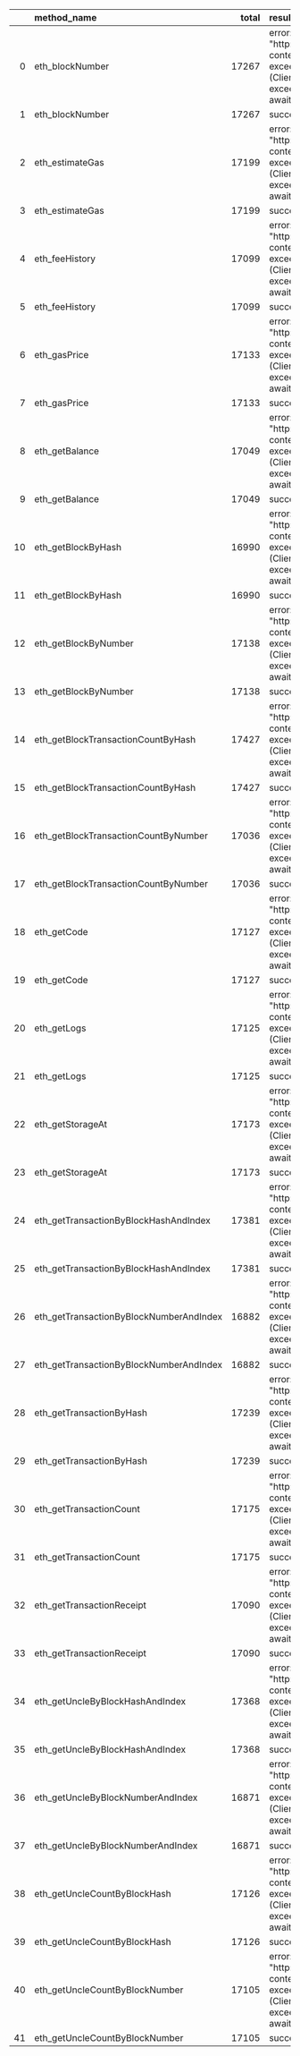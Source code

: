 |    | method_name                             |   total | result                                                                                                          |   count |   percentage |
|---:|:----------------------------------------|--------:|:----------------------------------------------------------------------------------------------------------------|--------:|-------------:|
|  0 | eth_blockNumber                         |   17267 | error: Post "http://localhost:8545": context deadline exceeded (Client.Timeout exceeded while awaiting headers) |     206 |    0.0119303 |
|  1 | eth_blockNumber                         |   17267 | success                                                                                                         |   17061 |    0.98807   |
|  2 | eth_estimateGas                         |   17199 | error: Post "http://localhost:8545": context deadline exceeded (Client.Timeout exceeded while awaiting headers) |     198 |    0.0115123 |
|  3 | eth_estimateGas                         |   17199 | success                                                                                                         |   17001 |    0.988488  |
|  4 | eth_feeHistory                          |   17099 | error: Post "http://localhost:8545": context deadline exceeded (Client.Timeout exceeded while awaiting headers) |     195 |    0.0114042 |
|  5 | eth_feeHistory                          |   17099 | success                                                                                                         |   16904 |    0.988596  |
|  6 | eth_gasPrice                            |   17133 | error: Post "http://localhost:8545": context deadline exceeded (Client.Timeout exceeded while awaiting headers) |     180 |    0.010506  |
|  7 | eth_gasPrice                            |   17133 | success                                                                                                         |   16953 |    0.989494  |
|  8 | eth_getBalance                          |   17049 | error: Post "http://localhost:8545": context deadline exceeded (Client.Timeout exceeded while awaiting headers) |     199 |    0.0116722 |
|  9 | eth_getBalance                          |   17049 | success                                                                                                         |   16850 |    0.988328  |
| 10 | eth_getBlockByHash                      |   16990 | error: Post "http://localhost:8545": context deadline exceeded (Client.Timeout exceeded while awaiting headers) |     221 |    0.0130077 |
| 11 | eth_getBlockByHash                      |   16990 | success                                                                                                         |   16769 |    0.986992  |
| 12 | eth_getBlockByNumber                    |   17138 | error: Post "http://localhost:8545": context deadline exceeded (Client.Timeout exceeded while awaiting headers) |     179 |    0.0104446 |
| 13 | eth_getBlockByNumber                    |   17138 | success                                                                                                         |   16959 |    0.989555  |
| 14 | eth_getBlockTransactionCountByHash      |   17427 | error: Post "http://localhost:8545": context deadline exceeded (Client.Timeout exceeded while awaiting headers) |     208 |    0.0119355 |
| 15 | eth_getBlockTransactionCountByHash      |   17427 | success                                                                                                         |   17219 |    0.988064  |
| 16 | eth_getBlockTransactionCountByNumber    |   17036 | error: Post "http://localhost:8545": context deadline exceeded (Client.Timeout exceeded while awaiting headers) |     212 |    0.0124442 |
| 17 | eth_getBlockTransactionCountByNumber    |   17036 | success                                                                                                         |   16824 |    0.987556  |
| 18 | eth_getCode                             |   17127 | error: Post "http://localhost:8545": context deadline exceeded (Client.Timeout exceeded while awaiting headers) |     182 |    0.0106265 |
| 19 | eth_getCode                             |   17127 | success                                                                                                         |   16945 |    0.989374  |
| 20 | eth_getLogs                             |   17125 | error: Post "http://localhost:8545": context deadline exceeded (Client.Timeout exceeded while awaiting headers) |     211 |    0.0123212 |
| 21 | eth_getLogs                             |   17125 | success                                                                                                         |   16914 |    0.987679  |
| 22 | eth_getStorageAt                        |   17173 | error: Post "http://localhost:8545": context deadline exceeded (Client.Timeout exceeded while awaiting headers) |     215 |    0.0125197 |
| 23 | eth_getStorageAt                        |   17173 | success                                                                                                         |   16958 |    0.98748   |
| 24 | eth_getTransactionByBlockHashAndIndex   |   17381 | error: Post "http://localhost:8545": context deadline exceeded (Client.Timeout exceeded while awaiting headers) |     217 |    0.0124849 |
| 25 | eth_getTransactionByBlockHashAndIndex   |   17381 | success                                                                                                         |   17164 |    0.987515  |
| 26 | eth_getTransactionByBlockNumberAndIndex |   16882 | error: Post "http://localhost:8545": context deadline exceeded (Client.Timeout exceeded while awaiting headers) |     195 |    0.0115508 |
| 27 | eth_getTransactionByBlockNumberAndIndex |   16882 | success                                                                                                         |   16687 |    0.988449  |
| 28 | eth_getTransactionByHash                |   17239 | error: Post "http://localhost:8545": context deadline exceeded (Client.Timeout exceeded while awaiting headers) |     192 |    0.0111375 |
| 29 | eth_getTransactionByHash                |   17239 | success                                                                                                         |   17047 |    0.988862  |
| 30 | eth_getTransactionCount                 |   17175 | error: Post "http://localhost:8545": context deadline exceeded (Client.Timeout exceeded while awaiting headers) |     199 |    0.0115866 |
| 31 | eth_getTransactionCount                 |   17175 | success                                                                                                         |   16976 |    0.988413  |
| 32 | eth_getTransactionReceipt               |   17090 | error: Post "http://localhost:8545": context deadline exceeded (Client.Timeout exceeded while awaiting headers) |     188 |    0.0110006 |
| 33 | eth_getTransactionReceipt               |   17090 | success                                                                                                         |   16902 |    0.988999  |
| 34 | eth_getUncleByBlockHashAndIndex         |   17368 | error: Post "http://localhost:8545": context deadline exceeded (Client.Timeout exceeded while awaiting headers) |     187 |    0.0107669 |
| 35 | eth_getUncleByBlockHashAndIndex         |   17368 | success                                                                                                         |   17181 |    0.989233  |
| 36 | eth_getUncleByBlockNumberAndIndex       |   16871 | error: Post "http://localhost:8545": context deadline exceeded (Client.Timeout exceeded while awaiting headers) |     183 |    0.010847  |
| 37 | eth_getUncleByBlockNumberAndIndex       |   16871 | success                                                                                                         |   16688 |    0.989153  |
| 38 | eth_getUncleCountByBlockHash            |   17126 | error: Post "http://localhost:8545": context deadline exceeded (Client.Timeout exceeded while awaiting headers) |     189 |    0.0110359 |
| 39 | eth_getUncleCountByBlockHash            |   17126 | success                                                                                                         |   16937 |    0.988964  |
| 40 | eth_getUncleCountByBlockNumber          |   17105 | error: Post "http://localhost:8545": context deadline exceeded (Client.Timeout exceeded while awaiting headers) |     208 |    0.0121602 |
| 41 | eth_getUncleCountByBlockNumber          |   17105 | success                                                                                                         |   16897 |    0.98784   |